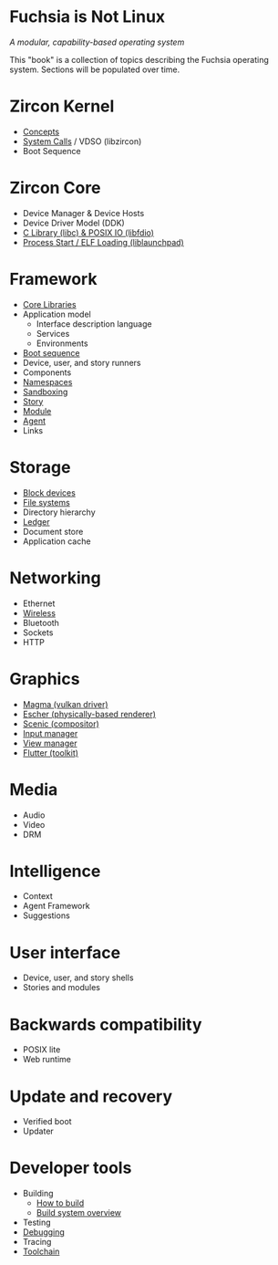 Fuchsia is Not Linux
====================
_A modular, capability-based operating system_

This "book" is a collection of topics describing the Fuchsia operating system.
Sections will be populated over time.

# Zircon Kernel

 - [Concepts][zircon-concepts]
 - [System Calls][zircon-syscalls] / VDSO (libzircon)
 - Boot Sequence

# Zircon Core

 - Device Manager & Device Hosts
 - Device Driver Model (DDK)
 - [C Library (libc) & POSIX IO (libfdio)](libc.md)
 - [Process Start / ELF Loading (liblaunchpad)](launchpad.md)

# Framework

 - [Core Libraries](core_libraries.md)
 - Application model
   - Interface description language
   - Services
   - Environments
 - [Boot sequence](boot_sequence.md)
 - Device, user, and story runners
 - Components
 - [Namespaces](namespaces.md)
 - [Sandboxing](sandboxing.md)
 - [Story][framework-story]
 - [Module][framework-module]
 - [Agent][framework-agent]
 - Links

# Storage

 - [Block devices](block_devices.md)
 - [File systems](filesystems.md)
 - Directory hierarchy
 - [Ledger](https://fuchsia.googlesource.com/peridot/+/master/docs/ledger/README.md)
 - Document store
 - Application cache

# Networking

 - Ethernet
 - [Wireless](wireless_networking.md)
 - Bluetooth
 - Sockets
 - HTTP

# Graphics

 - [Magma (vulkan driver)](https://fuchsia.googlesource.com/garnet/+/master/lib/magma/)
 - [Escher (physically-based renderer)](
   https://fuchsia.googlesource.com/garnet/+/master/public/lib/escher/)
 - [Scenic (compositor)](
   https://fuchsia.googlesource.com/garnet/+/master/docs/ui_scenic.md)
 - [Input manager](https://fuchsia.googlesource.com/garnet/+/master/docs/ui_input.md)
 - [View manager](https://fuchsia.googlesource.com/garnet/+/master/bin/ui/view_manager/)
 - [Flutter (toolkit)](https://flutter.io/)

# Media

 - Audio
 - Video
 - DRM

# Intelligence

 - Context
 - Agent Framework
 - Suggestions

# User interface

 - Device, user, and story shells
 - Stories and modules

# Backwards compatibility

 - POSIX lite
 - Web runtime

# Update and recovery

 - Verified boot
 - Updater

# Developer tools

 - Building
   - [How to build](build_system.md)
   - [Build system overview](build_overview.md)
 - Testing
 - [Debugging](debugging.md)
 - Tracing
 - [Toolchain](toolchain.md)



[zircon-concepts]: https://fuchsia.googlesource.com/zircon/+/master/docs/concepts.md "Zircon concepts"
[zircon-syscalls]: https://fuchsia.googlesource.com/zircon/+/master/docs/syscalls.md "Zircon syscalls"
[framework-story]: https://fuchsia.googlesource.com/modular/+/master/docs/story.md "Framework story"
[framework-module]: https://fuchsia.googlesource.com/modular/+/master/docs/module.md "Framework module"
[framework-agent]: https://fuchsia.googlesource.com/modular/+/master/docs/agent.md "Framework agent"
